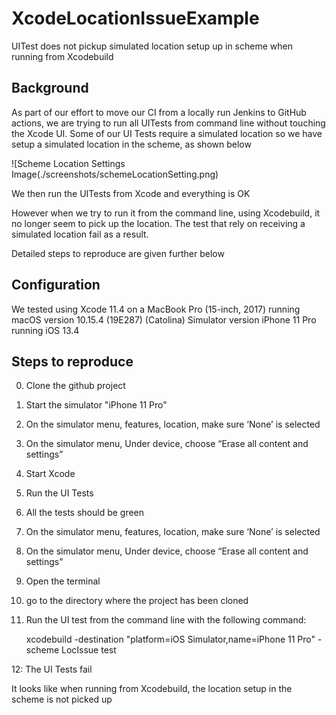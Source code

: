 # XcodeLocationIssueExample

UITest does not pickup simulated location setup up in scheme when running from Xcodebuild

## Background
As part of our effort to move our CI from a locally run Jenkins to GitHub actions, we are trying to run all UITests from command line without touching the Xcode UI. Some of our UI Tests require a simulated location so we have setup a simulated location in the scheme, as shown below

![Scheme Location Settings Image(./screenshots/schemeLocationSetting.png)

We then run the UITests from Xcode and everything is OK

However when we try to run it from the command line, using Xcodebuild, it no longer seem to pick up the location. The test that rely on receiving a simulated location fail as a result.

Detailed steps to reproduce are given further below

## Configuration 
We tested using Xcode 11.4 on a MacBook Pro (15-inch, 2017) running macOS version  10.15.4 (19E287) (Catolina)
Simulator version iPhone 11 Pro running iOS 13.4

## Steps to reproduce

0. Clone the github project
1. Start the simulator "iPhone 11 Pro"
2. On the simulator menu, features, location, make sure ‘None’ is selected
3. On the simulator menu, Under device, choose “Erase all content and settings”
4. Start Xcode
5. Run the UI Tests
6. All the tests should be green
7. On the simulator menu, features, location, make sure ‘None’ is selected
8. On the simulator menu, Under device, choose “Erase all content and settings”
9. Open the terminal
10. go to the directory where the project has been cloned
11. Run the UI test from the command line with the following command: 

    xcodebuild -destination "platform=iOS Simulator,name=iPhone 11 Pro" -scheme LocIssue  test 
    
12: The UI Tests fail

It looks like when running from Xcodebuild, the location setup in the scheme is not picked up
